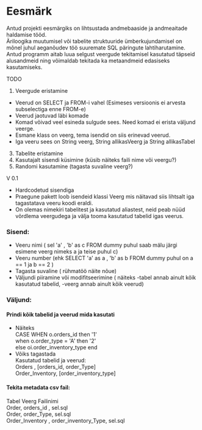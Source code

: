 # Eesmärk

Antud projekti eesmärgiks on lihtsustada andmebaaside ja andmeaitade haldamise tööd. \
Äriloogika muutumisel või tabelite struktuuride ümberkujundamisel on mõnel juhul aeganõudev töö suuremate SQL päringute lahtiharutamine. \
Antud programm aitab luua selgust veergude tekitamisel kasutatud täpseid  alusandmeid ning võimaldab tekitada ka metaandmeid edasiseks kasutamiseks. 


TODO

1) Veergude eristamine
  -  Veerud on SELECT ja FROM-i vahel (Esimeses versioonis ei arvesta subselectiga enne FROM-e)  
  -  Veerud jaotuvad läbi komade
  -  Komad võivad veel esineda sulgude sees. Need komad ei erista väljund veerge.
  -  Esmane klass on veerg, tema isendid on siis erinevad veerud.
  -  Iga veeru sees on String veerg, String allikasVeerg ja String allikasTabel
3) Tabelite eristamine
4) Kasutajalt sisendi küsimine (küsib näiteks faili nime või veergu?)
5) Randomi kasutamine (tagasta suvaline veerg?)




V 0.1
  - Hardcodetud sisendiga
  - Praegune pakett loob isendeid klassi Veerg mis näitavad siis lihtsalt iga tagastatava veeru koodi eraldi.
  - On olemas nimekiri tabelitest ja kasutatud aliastest, neid peab nüüd võrdlema veergudega ja välja tooma kasutatud tabelid igas veerus.


### Sisend:
 - Veeru nimi ( sel 'a' , 'b' as c FROM dummy puhul saab mälu järgi esimene veerg nimeks a ja teise puhul c)
 - Veeru number (ehk SELECT 'a' as a , 'b' as b FROM dummy puhul on a == 1 ja b == 2 )
 - Tagasta suvaline ( rühmatöö näite nõue)
 - Väljundi piiramine või modifitseerimine ( näiteks -tabel annab ainult kõik kasutatud tabelid, -veerg annab ainult kõik veerud)

### Väljund:

 #### Prindi kõik tabelid ja veerud mida kasutati
  - Näiteks \
  CASE WHEN o.orders_id then '1' \
  when o.order_type = 'A' then '2' \
  else oi.order_inventory_type end 
  -  Võiks tagastada \
  Kasutatud tabelid ja veerud: \
  Orders , [orders_id, order_Type] \
  Order_Inventory, [order_inventory_type] 

#### Tekita metadata csv fail:
  Tabel Veerg Failinimi \
  Order, orders_id , sel.sql \
  Order, order_Type, sel.sql \
  Order_Inventory , order_inventory_Type, sel.sql 





